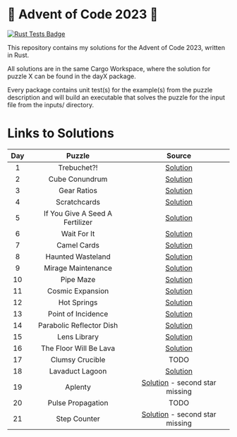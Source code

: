 # 🎄 Advent of Code 2023 🎄

[![Rust Tests Badge](https://github.com/chrismandery/advent-of-code-2023/actions/workflows/rust.yml/badge.svg)](https://github.com/chrismandery/advent-of-code-2023/actions/workflows/rust.yml)

This repository contains my solutions for the Advent of Code 2023, written in Rust.

All solutions are in the same Cargo Workspace, where the solution for puzzle X can be found in the dayX package.

Every package contains unit test(s) for the example(s) from the puzzle description and will build an executable that solves the puzzle for the input file from the inputs/ directory.

# Links to Solutions

| Day |             Puzzle              |            Source             |
|:---:|:-------------------------------:|:-----------------------------:|
|  1  | Trebuchet?!                     | [Solution](day1/src/main.rs)  |
|  2  | Cube Conundrum                  | [Solution](day2/src/main.rs)  |
|  3  | Gear Ratios                     | [Solution](day3/src/main.rs)  |
|  4  | Scratchcards                    | [Solution](day4/src/main.rs)  |
|  5  | If You Give A Seed A Fertilizer | [Solution](day5/src/main.rs)  |
|  6  | Wait For It                     | [Solution](day6/src/main.rs)  |
|  7  | Camel Cards                     | [Solution](day7/src/main.rs)  |
|  8  | Haunted Wasteland               | [Solution](day8/src/main.rs)  |
|  9  | Mirage Maintenance              | [Solution](day9/src/main.rs)  |
| 10  | Pipe Maze                       | [Solution](day10/src/main.rs) |
| 11  | Cosmic Expansion                | [Solution](day11/src/main.rs) |
| 12  | Hot Springs                     | [Solution](day12/src/main.rs) |
| 13  | Point of Incidence              | [Solution](day13/src/main.rs) |
| 14  | Parabolic Reflector Dish        | [Solution](day14/src/main.rs) |
| 15  | Lens Library                    | [Solution](day15/src/main.rs) |
| 16  | The Floor Will Be Lava          | [Solution](day16/src/main.rs) |
| 17  | Clumsy Crucible                 | TODO                          |
| 18  | Lavaduct Lagoon                 | [Solution](day18/src/main.rs) |
| 19  | Aplenty                         | [Solution](day19/src/main.rs) - second star missing |
| 20  | Pulse Propagation               | TODO                          |
| 21  | Step Counter                    | [Solution](day19/src/main.rs) - second star missing |
